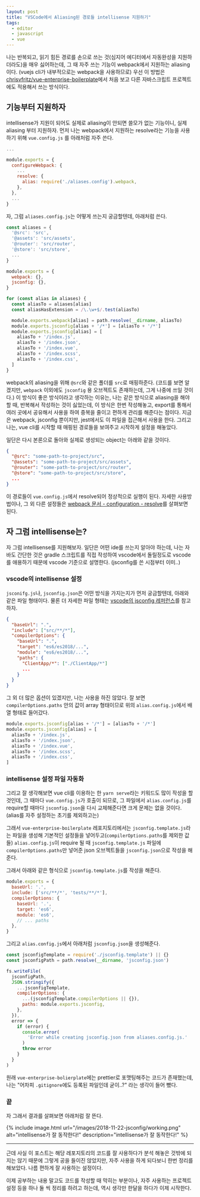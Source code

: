 ```yaml
---
layout: post
title: "VSCode에서 Aliasing된 경로들 intellisense 지원하기"
tags:
  - editor
  - javascript
  - vue
---
```


나는 반복되고, 읽기 힘든 경로를 손으로 쓰는 것(심지어 에디터에서 자동완성을 지원하더라도)을 매우 싫어하는데, 그 때 자주 쓰는 기능이 webpack에서 지원하는 aliasing이다. (vuejs cli가 내부적으로는 webpack을 사용하므로) 우선 이 방법은 [chrisvfritz/vue-enterprise-boilerplate](https://github.com/chrisvfritz/vue-enterprise-boilerplate)에서 처음 보고 다른 자바스크립트 프로젝트에도 적용해서 쓰는 방식이다.

## 기능부터 지원하자

intellisense가 지원이 되어도 실제로 aliasing이 안되면 쓸모가 없는 기능이니, 실제 aliasing 부터 지원하자. 먼저 나는 webpack에서 지원하는 resolve라는 기능을 사용하기 위해 `vue.config.js` 를 아래처럼 자주 쓴다.

```javascript
...

module.exports = {
  configureWebpack: {
    ...
    resolve: {
      alias: require('./aliases.config').webpack,
    },
  },
  ...
}
```

자, 그럼 `aliases.config.js`는 어떻게 쓰는지 궁금할텐데, 아래처럼 쓴다.

```javascript
const aliases = {
  '@src': 'src',
  '@assets': 'src/assets',
  '@router': 'src/router',
  '@store': 'src/store',
  ...
}

module.exports = {
  webpack: {},
  jsconfig: {},
}

for (const alias in aliases) {
  const aliasTo = aliases[alias]
  const aliasHasExtension = /\.\w+$/.test(aliasTo)

  module.exports.webpack[alias] = path.resolve(__dirname, aliasTo)
  module.exports.jsconfig[alias + '/*'] = [aliasTo + '/*']
  module.exports.jsconfig[alias] = [
    aliasTo + '/index.js',
    aliasTo + '/index.json',
    aliasTo + '/index.vue',
    aliasTo + '/index.scss',
    aliasTo + '/index.css',
  ]
}
```

webpack의 aliasing을 위해 `@src`와 같은 폴더를 `src`로 매핑하준다. (코드를 보면 알겠지만, `webpack` 이외에도 `jsconfig` 용 오브젝트도 존재하는데, 그게 나중에 쓰일 것이다.) 이 방식이 좋은 방식이라고 생각하는 이유는, 나는 같은 방식으로 aliasing을 해야할 때, 반복해서 작성하는 것이 싫었는데, 이 방식은 한번 작성해놓고, export를 통해서 여러 곳에서 공유해서 사용을 하여 중복을 줄이고 편하게 관리를 해준다는 점이다. 지금은 webpack, jsconfig 뿐이지만, jest에서도 이 파일을 접근해서 사용을 한다. 그리고 나는, vue cli를 시작할 때 매핑된 경로들을 보여주고 시작하게 설정을 해놓았다. 

일단은 다시 본론으로 돌아와 실제로 생성되는 object는 아래와 같을 것이다.

```json
{
  "@src": "some-path-to-project/src",
  "@assets": "some-path-to-project/src/assets",
  "@router": "some-path-to-project/src/router",
  "@store": "some-path-to-project/src/store",
  ...
}
```

이 경로들이 `vue.config.js`에서 resolve되어 정상적으로 실행이 된다. 자세한 사용방법이나, 그 외 다른 설정들은 [webpack 문서 - configuration - resolve](https://webpack.js.org/configuration/resolve/)를 살펴보면 된다.

## 자 그럼 intellisense는?

자 그럼 intellisense를 지원해보자. 일단은 어떤 ide를 쓰는지 알아야 하는데, 나는 자바도 간단한 것은 gradle 스크립트를 직접 작성하여 vscode에서 돌릴정도로 vscode를 애용하기 때문에 vscode 기준으로 설명한다. (jsconfig를 쓴 시점부터 이미..) 

### vscode의 intellisense 설정

`jsconifg.js`나, `jsconfig.json`은 어떤 방식을 가지는지가 먼저 궁금할텐데, 아래와 같은 파일 형태이다. 물론 더 자세한 파일 형태는 [vscode의 jsconfig 레퍼런스](https://code.visualstudio.com/docs/languages/jsconfig)를 참고하자.

```json
{
  "baseUrl": ".",
  "include": ["src/**/*"],
  "compilerOptions": {
    "baseUrl": ".",
    "target": "es6/es2018/...",
    "module": "es6/es2018/...",
    "paths": {
      "ClientApp/*": ["./ClientApp/*"]
      ...
    }
  }
}
```

그 외 더 많은 옵션이 있겠지만, 나는 사용을 하진 않았다. 잘 보면 `compilerOptions.paths` 안의 값이 array 형태이므로 위의 `alias.config.js`에서 배열 형태로 들어갔다.

```javascript
module.exports.jsconfig[alias + '/*'] = [aliasTo + '/*']
module.exports.jsconfig[alias] = [
  aliasTo + '/index.js',
  aliasTo + '/index.json',
  aliasTo + '/index.vue',
  aliasTo + '/index.scss',
  aliasTo + '/index.css',
]
```

### intellisense 설정 파일 자동화

그리고 잘 생각해보면 vue cli를 이용하는 한 `yarn serve`라는 키워드도 많이 작성을 할 것인데, 그 때마다 `vue.config.js`가 호출이 되므로, 그 파일에서 `alias.config.js`를 require할 때마다 `jsconfig.json`을 다시 교체해준다면 크게 문제는 없을 것이다. (alias를 자주 설정하는 초기를 제외하고는)

그래서 `vue-enterprise-boilerplate` 레포지토리에서는 `jsconfig.template.js`라는 파일을 생성해 기본적인 설정들을 넣어두고(`compilerOptions.paths`를 제외한 값들) `alias.config.js`이 require 될 때 `jsconfig.template.js` 파일에 `compilerOptions.paths`만 넣어준 json 오브젝트들을 `jsconfig.json`으로 작성을 해준다.

그래서 아래와 같은 형식으로 `jsconfig.template.js`를 작성을 해준다.

```javascript
module.exports = {
  baseUrl: '.',
  include: ['src/**/*', 'tests/**/*'],
  compilerOptions: {
    baseUrl: '.',
    target: 'es6',
    module: 'es6',
    // ... paths
  },
}
```

그리고 `alias.config.js`에서 아래처럼 `jsconfig.json`을 생성해준다.

```javascript
const jsconfigTemplate = require('./jsconfig.template') || {}
const jsconfigPath = path.resolve(__dirname, 'jsconfig.json')

fs.writeFile(
  jsconfigPath,
  JSON.stringify({
    ...jsconfigTemplate,
    compilerOptions: {
      ...(jsconfigTemplate.compilerOptions || {}),
      paths: module.exports.jsconfig,
    },
  }),
  error => {
    if (error) {
      console.error(
        'Error while creating jsconfig.json from aliases.config.js.'
      )
      throw error
    }
  }
)
```

원래 `vue-enterprise-bolierplate`에는 prettier로 포맷팅해주는 코드가 존재했는데, 나는 "어차피 `.gitignore`에도 등록된 파일인데 굳이..?" 라는 생각이 들어 뺐다.

### 끝

자 그래서 결과를 살펴보면 아래처럼 잘 뜬다.

{% include image.html url="/images/2018-11-22-jsconfig/working.png" alt="intellisense가 잘 동작한다!" description="intellisense가 잘 동작한다!" %}

---

근데 사실 이 포스트는 해당 레포지토리의 코드를 잘 사용하다가 분석 해놓은 것밖에 되지는 않기 때문에 그렇게 공을 들이진 않았지만, 자주 사용을 하게 되다보니 한번 정리를 해보았다. 나름 편하게 잘 사용하는 설정이다.

이제 공부하는 내용 말고도 코드를 작성할 때 막히는 부분이나, 자주 사용하는 프로젝트 설정 등을 하나 둘 씩 정리를 하려고 하는데, 역시 생각만 한달을 하다가 이제 시작한다.
